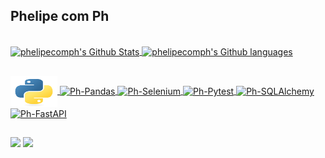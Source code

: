 ## Phelipe com Ph
<br/>
<div style="display: inline_block">
  <a href='https://phelipecomph.github.io/'>
  <img height="180em" align="center" alt="phelipecomph's Github Stats" src=https://github-readme-stats.vercel.app/api?username=phelipecomph&show_icons=true&theme=dracula>
  <img height="180em" align="center" alt="phelipecomph's Github languages" src="https://github-readme-stats.vercel.app/api/top-langs/?username=phelipecomph&layout=compact&theme=dracula"/>
</div>
 
  ##
<div>
  <img align="center" alt="Ph-Python" height="50" width="75" src="https://raw.githubusercontent.com/devicons/devicon/master/icons/python/python-original.svg" />
  <img align="center" alt="Ph-Pandas" height="50" width="75" src="https://cdn.jsdelivr.net/gh/devicons/devicon/icons/pandas/pandas-original-wordmark.svg" />
  <img align="center" alt="Ph-Selenium" height="50" width="75" src="https://cdn.jsdelivr.net/gh/devicons/devicon/icons/selenium/selenium-original.svg" />
  <img align="center" alt="Ph-Pytest" height="50" width="75" src="https://cdn.jsdelivr.net/gh/devicons/devicon/icons/pytest/pytest-original-wordmark.svg" />
  <img align="center" alt="Ph-SQLAlchemy" height="50" width="75" src="https://cdn.jsdelivr.net/gh/devicons/devicon/icons/sqlalchemy/sqlalchemy-original.svg" />
  <img align="center" alt="Ph-FastAPI" height="50" width="125" src="https://fastapi.tiangolo.com/img/logo-margin/logo-teal.png" />
  
          
          
          
</div>
  
  ##
  
<div>
  <a href = "mailto:phelipecomph42@gmail.com"><img src="https://img.shields.io/badge/-Gmail-%23333?style=for-the-badge&logo=gmail&logoColor=white" target="_blank"></a>
  <a href="https://www.linkedin.com/in/phelipecomph/" target="_blank"><img src="https://img.shields.io/badge/-LinkedIn-%230077B5?style=for-the-badge&logo=linkedin&logoColor=white" target="_blank"></a>
</div>
<!--
**phelipecomph/phelipecomph** is a ✨ _special_ ✨ repository because its `README.md` (this file) appears on your GitHub profile.

Here are some ideas to get you started:

- 🔭 I’m currently working on ...
- 🌱 I’m currently learning ...
- 👯 I’m looking to collaborate on ...
- 🤔 I’m looking for help with ...
- 💬 Ask me about ...
- 📫 How to reach me: ...
- 😄 Pronouns: ...
- ⚡ Fun fact: ...
-->

